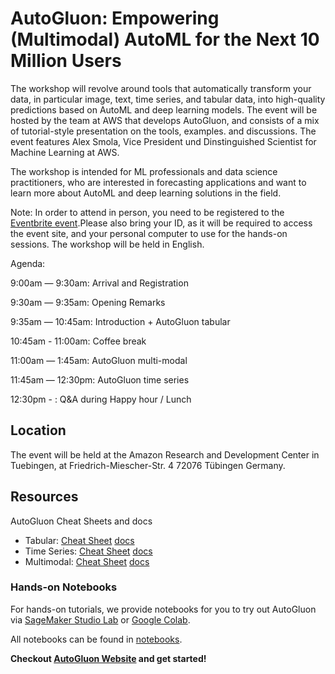 # AutoGluon: Empowering (Multimodal) AutoML for the Next 10 Million Users

The workshop will revolve around tools that automatically transform your data, in particular image, text, time series, and tabular data, into high-quality predictions based on AutoML and deep learning models. The event will be hosted by the team at AWS that develops AutoGluon, and consists of a mix of tutorial-style presentation on the tools, examples. and discussions. The event features Alex Smola, Vice President und Dinstinguished Scientist for Machine Learning at AWS.

The workshop is intended for ML professionals and data science practitioners, who are interested in forecasting applications and want to learn more about AutoML and deep learning solutions in the field.

Note: In order to attend in person, you need to be registered to the [Eventbrite event](https://www.eventbrite.com/e/autogluon-workshop-tickets-477188201757).Please also bring your ID, as it will be required to access the event site, and your personal computer to use for the hands-on sessions. The workshop will be held in English.

Agenda:

9:00am — 9:30am: Arrival and Registration

9:30am — 9:35am: Opening Remarks

9:35am — 10:45am: Introduction + AutoGluon tabular

10:45am - 11:00am:  Coffee break

11:00am — 1:45am: AutoGluon multi-modal

11:45am — 12:30pm: AutoGluon time series

12:30pm - : Q&A during Happy hour / Lunch

## Location

The event will be held at the Amazon Research and Development Center in Tuebingen, at Friedrich-Miescher-Str. 4 72076 Tübingen Germany.



## Resources

AutoGluon Cheat Sheets and docs

- Tabular: [Cheat Sheet](https://nbviewer.org/github/Innixma/autogluon-doc-utils/blob/main/docs/cheatsheets/stable/autogluon-cheat-sheet.pdf) [docs](https://auto.gluon.ai/stable/tutorials/tabular_prediction/index.html)  
- Time Series: [Cheat Sheet](https://autogluon-timeseries-datasets.s3.us-west-2.amazonaws.com/public/autogluon_timeseries_cheatsheet.pdf) [docs](https://auto.gluon.ai/stable/tutorials/timeseries/index.html)
- Multimodal: [Cheat Sheet](https://automl-mm-bench.s3-accelerate.amazonaws.com/cheatsheet/v0.6.0/AutoGluon_Multimodal_Cheatsheet_v0.6.0.pdf) [docs](https://auto.gluon.ai/stable/tutorials/multimodal/index.html)   


### Hands-on Notebooks

For hands-on tutorials, we provide notebooks for you to try out AutoGluon via [SageMaker Studio Lab](https://aws.amazon.com/sagemaker/studio-lab/) or [Google Colab](https://colab.research.google.com/).

All notebooks can be found in [notebooks](./notebooks).

**Checkout [AutoGluon Website](https://auto.gluon.ai/) and get started!**
